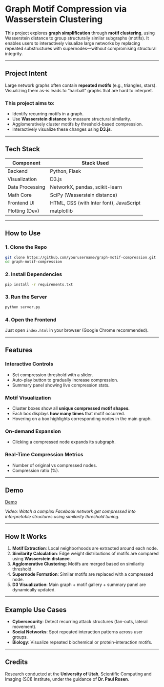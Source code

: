 # Graph Motif Compression via Wasserstein Clustering

This project explores **graph simplification** through **motif clustering**, using Wasserstein distance to group structurally similar subgraphs (motifs). It enables users to interactively visualize large networks by replacing repeated substructures with supernodes—without compromising structural integrity.

---

## Project Intent

Large network graphs often contain **repeated motifs** (e.g., triangles, stars). Visualizing them as-is leads to “hairball” graphs that are hard to interpret.

### This project aims to:

* Identify recurring motifs in a graph.
* Use **Wasserstein distance** to measure structural similarity.
* Agglomeratively cluster motifs by threshold-based compression.
* Interactively visualize these changes using **D3.js**.

---

## Tech Stack

| Component       | Stack Used                              |
| --------------- | --------------------------------------- |
| Backend         | Python, Flask                           |
| Visualization   | D3.js                                   |
| Data Processing | NetworkX, pandas, scikit-learn          |
| Math Core       | SciPy (Wasserstein distance)            |
| Frontend UI     | HTML, CSS (with Inter font), JavaScript |
| Plotting (Dev)  | matplotlib                              |

---

## How to Use

### 1. Clone the Repo

```bash
git clone https://github.com/yourusername/graph-motif-compression.git
cd graph-motif-compression
```

### 2. Install Dependencies

```bash
pip install -r requirements.txt
```

### 3. Run the Server

```bash
python server.py
```

### 4. Open the Frontend

Just open `index.html` in your browser (Google Chrome recommended).

---

## Features

### Interactive Controls

* Set compression threshold with a slider.
* Auto-play button to gradually increase compression.
* Summary panel showing live compression stats.

### Motif Visualization

* Cluster boxes show all **unique compressed motif shapes**.
* Each box displays **how many times** that motif occurred.
* Hovering on a box highlights corresponding nodes in the main graph.

### On-demand Expansion

* Clicking a compressed node expands its subgraph.

### Real-Time Compression Metrics

* Number of original vs compressed nodes.
* Compression ratio (%).

---

## Demo

[Demo](https://youtu.be/Dtnm9RfoI1c)

*Video: Watch a complex Facebook network get compressed into interpretable structures using similarity threshold tuning.*

---

## How It Works

1. **Motif Extraction**: Local neighborhoods are extracted around each node.
2. **Similarity Calculation**: Edge weight distributions of motifs are compared using **Wasserstein distance**.
3. **Agglomerative Clustering**: Motifs are merged based on similarity threshold.
4. **Supernode Formation**: Similar motifs are replaced with a compressed node.
5. **D3 Visualization**: Main graph + motif gallery + summary panel are dynamically updated.

---

## Example Use Cases

* **Cybersecurity**: Detect recurring attack structures (fan-outs, lateral movement).
* **Social Networks**: Spot repeated interaction patterns across user groups.
* **Biology**: Visualize repeated biochemical or protein-interaction motifs.

---

## Credits

Research conducted at the **University of Utah**, Scientific Computing and Imaging (SCI) Institute, under the guidance of **Dr. Paul Rosen**.
